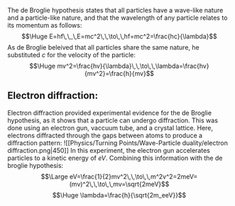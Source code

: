 The de Broglie hypothesis states that all particles have a wave-like nature and a particle-like nature, and that the wavelength of any particle relates to its momentum as follows:
$$\Huge E=hf\,\,,\,E=mc^2\,\,\to\,\,hf=mc^2=\frac{hc}{\lambda}$$
As de Broglie beleived that all particles share the same nature, he substituted $c$ for the velocity of the particle:
$$\Huge mv^2=\frac{hv}{\lambda}\,\,\to\,\,\lambda=\frac{hv}{mv^2}=\frac{h}{mv}$$

## Electron diffraction:

Electron diffraction provided experimental evidence for the de Broglie hypothesis, as it shows that a particle can undergo diffraction. This was done using an electron gun, vaccuum tube, and a crystal lattice. Here, electrons diffracted through the gaps between atoms to produce a diffraction pattern:
![[Physics/Turning Points/Wave-Particle duality/electron diffraction.png|450]]
In this experiment, the electron gun accelerates particles to a kinetic energy of $eV$. Combining this information with the de broglie hypothesis:
$$\Large eV=\frac{1}{2}mv^2\,\,\to\,\,m^2v^2=2meV=(mv)^2\,\,\to\,\,mv=\sqrt{2meV}$$
$$\Huge \lambda=\frac{h}{\sqrt{2m_eeV}}$$